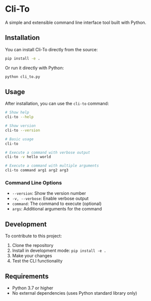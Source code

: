 # Cli-To

A simple and extensible command line interface tool built with Python.

## Installation

You can install Cli-To directly from the source:

```bash
pip install -e .
```

Or run it directly with Python:

```bash
python cli_to.py
```

## Usage

After installation, you can use the `cli-to` command:

```bash
# Show help
cli-to --help

# Show version
cli-to --version

# Basic usage
cli-to

# Execute a command with verbose output
cli-to -v hello world

# Execute a command with multiple arguments
cli-to command arg1 arg2 arg3
```

### Command Line Options

- `--version`: Show the version number
- `-v, --verbose`: Enable verbose output
- `command`: The command to execute (optional)
- `args`: Additional arguments for the command

## Development

To contribute to this project:

1. Clone the repository
2. Install in development mode: `pip install -e .`
3. Make your changes
4. Test the CLI functionality

## Requirements

- Python 3.7 or higher
- No external dependencies (uses Python standard library only)